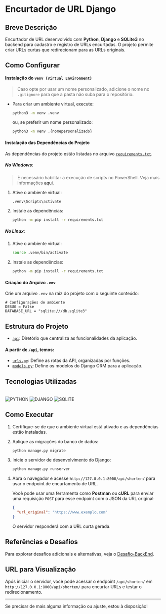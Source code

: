 # Encurtador de URL Django

## Breve Descrição

Encurtador de URL desenvolvido com **Python**, **Django** e **SQLite3** no backend para cadastro e registro de URLs encurtadas. O projeto permite criar URLs curtas que redirecionam para as URLs originais.

## Como Configurar

#### Instalação do `venv (Virtual Environment)`

> Caso opte por usar um nome personalizado, adicione o nome no `.gitignore` para que a pasta não suba para o repositório.

- Para criar um ambiente virtual, execute:
  ```bash
  python3 -m venv .venv
  ```
  ou, se preferir um nome personalizado:
  ```bash
  python3 -m venv .{nomepersonalizado}
  ```

#### Instalação das Dependências do Projeto

As dependências do projeto estão listadas no arquivo [`requirements.txt`](./requirements.txt).

##### No Windows:
> É necessário habilitar a execução de scripts no PowerShell. Veja mais informações [aqui](https://learn.microsoft.com/pt-br/powershell/module/microsoft.powershell.core/about/about_execution_policies?view=powershell-7.4).

1. Ative o ambiente virtual:
   ```bash
   .venv\Scripts\activate
   ```
2. Instale as dependências:
   ```bash
   python -m pip install -r requirements.txt
   ```

##### No Linux:

1. Ative o ambiente virtual:
   ```bash
   source .venv/bin/activate
   ```
2. Instale as dependências:
   ```bash
   python -m pip install -r requirements.txt
   ```

#### Criação do Arquivo `.env`

Crie um arquivo `.env` na raiz do projeto com o seguinte conteúdo:

```env
# Configurações de ambiente
DEBUG = False
DATABASE_URL = "sqlite:///db.sqlite3"
```

## Estrutura do Projeto

- [`api`](./api/): Diretório que centraliza as funcionalidades da aplicação.

#### A partir de `/api`, temos:

- [`urls.py`](./api/urls.py): Define as rotas da API, organizadas por funções.
- [`models.py`](./api/models.py): Define os modelos do Django ORM para a aplicação.

## Tecnologias Utilizadas

<div style="display: inline_block">
<br>
  <img align="center" alt="PYTHON" src="https://img.shields.io/badge/Python-3776AB?style=for-the-badge&logo=python&logoColor=white" />
  <img align="center" alt="DJANGO" src="https://img.shields.io/badge/Django-092E20?style=for-the-badge&logo=django&logoColor=white" />
  <img align="center" alt="SQLITE" src="https://img.shields.io/badge/SQLite-003B57?style=for-the-badge&logo=sqlite&logoColor=white" />
</div>

## Como Executar

1. Certifique-se de que o ambiente virtual está ativado e as dependências estão instaladas.

2. Aplique as migrações do banco de dados:
   ```bash
   python manage.py migrate
   ```

3. Inicie o servidor de desenvolvimento do Django:
   ```bash
   python manage.py runserver
   ```

4. Abra o navegador e acesse `http://127.0.0.1:8000/api/shorten/` para usar o endpoint de encurtamento de URL.

   Você pode usar uma ferramenta como **Postman** ou **cURL** para enviar uma requisição `POST` para esse endpoint com o JSON da URL original:

   ```json
   {
     "url_original": "https://www.exemplo.com"
   }
   ```

   O servidor responderá com a URL curta gerada.

## Referências e Desafios

Para explorar desafios adicionais e alternativas, veja o [Desafio-BackEnd](https://github.com/backend-br/desafios).

## URL para Visualização

Após iniciar o servidor, você pode acessar o endpoint `/api/shorten/` em `http://127.0.0.1:8000/api/shorten/` para encurtar URLs e testar o redirecionamento.

---

Se precisar de mais alguma informação ou ajuste, estou à disposição!
